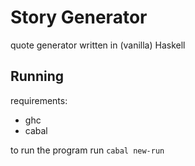 # Story Generator

quote generator written in (vanilla) Haskell

## Running

requirements:

* ghc
* cabal

to run the program run `cabal new-run`
